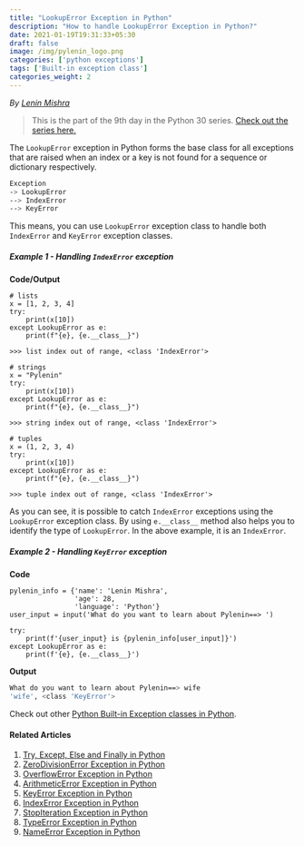 ```yaml
---
title: "LookupError Exception in Python"
description: "How to handle LookupError Exception in Python?"
date: 2021-01-19T19:31:33+05:30
draft: false
image: /img/pylenin_logo.png
categories: ['python exceptions']
tags: ['Built-in exception class']
categories_weight: 2
---
```

<div class="sharethis-inline-follow-buttons"></div>

*By [Lenin Mishra](https://www.pylenin.com/authors/#lenin-mishra)*

> This is the part of the 9th day in the Python 30 series. [Check out the series here.](https://www.youtube.com/playlist?list=PLqEbL1vopgvuI-3wzwHqftEkH3AILozS5)

The `LookupError` exception in Python forms the base class for all exceptions that are raised when an index or a key is not found for a sequence or dictionary respectively.

```bash
Exception
-> LookupError
--> IndexError
--> KeyError
```

This means, you can use `LookupError` exception class to handle both `IndexError` and `KeyError` exception classes.

##### Example 1 - Handling `IndexError` exception

**Code/Output**

```python3
# lists
x = [1, 2, 3, 4]
try:
    print(x[10])
except LookupError as e:
    print(f"{e}, {e.__class__}")

>>> list index out of range, <class 'IndexError'>

# strings
x = "Pylenin"
try:
    print(x[10])
except LookupError as e:
    print(f"{e}, {e.__class__}")

>>> string index out of range, <class 'IndexError'>    
    
# tuples
x = (1, 2, 3, 4)
try:
    print(x[10])
except LookupError as e:
    print(f"{e}, {e.__class__}")

>>> tuple index out of range, <class 'IndexError'>
```

As you can see, it is possible to catch `IndexError` exceptions using the `LookupError` exception class. By using `e.__class__` method also helps you to identify the type of `LookupError`. In the above example, it is an `IndexError`.

##### Example 2 - Handling `KeyError` exception

**Code**

```python3
pylenin_info = {'name': 'Lenin Mishra',
                'age': 28,
                'language': 'Python'}
user_input = input('What do you want to learn about Pylenin==> ')

try:
    print(f'{user_input} is {pylenin_info[user_input]}')
except LookupError as e:
    print(f'{e}, {e.__class__}')
```

**Output**

```bash
What do you want to learn about Pylenin==> wife
'wife', <class 'KeyError'>
```

Check out other [Python Built-in Exception classes in Python](https://www.pylenin.com/tags/built-in-exception-class/).

#### Related Articles

1. [Try, Except, Else and Finally in Python](https://www.pylenin.com/blogs/python-try-except-else-finally/)
2. [ZeroDivisionError Exception in Python](https://www.pylenin.com/blogs/zero-division-error-python/)
3. [OverflowError Exception in Python](https://www.pylenin.com/blogs/overflow-error-python/)
4. [ArithmeticError Exception in Python](https://www.pylenin.com/blogs/arithmetic-error-python/)
5. [KeyError Exception in Python](https://www.pylenin.com/blogs/key-error-python/)
6. [IndexError Exception in Python](https://www.pylenin.com/blogs/index-error-python/)
7. [StopIteration Exception in Python](https://www.pylenin.com/blogs/stop-iteration-error-python/)
8. [TypeError Exception in Python](https://www.pylenin.com/blogs/type-error-python/)
9. [NameError Exception in Python](https://www.pylenin.com/blogs/name-error-python/)